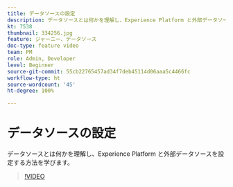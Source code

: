 ```yaml
---
title: データソースの設定
description: データソースとは何かを理解し、Experience Platform と外部データソースを設定する方法を学びます。
kt: 7538
thumbnail: 334256.jpg
feature: ジャーニー、データソース
doc-type: feature video
team: PM
role: Admin, Developer
level: Beginner
source-git-commit: 55cb22765457ad34f7deb45114d06aaa5c4466fc
workflow-type: ht
source-wordcount: '45'
ht-degree: 100%

---
```



# データソースの設定

データソースとは何かを理解し、Experience Platform と外部データソースを設定する方法を学びます。

>[!VIDEO](https://video.tv.adobe.com/v/334256?quality=12)

